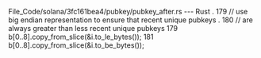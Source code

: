 File_Code/solana/3fc161bea4/pubkey/pubkey_after.rs --- Rust
  .                                                                                                                                                          179         // use big endian representation to ensure that recent unique pubkeys
  .                                                                                                                                                          180         // are always greater than less recent unique pubkeys
179         b[0..8].copy_from_slice(&i.to_le_bytes());                                                                                                       181         b[0..8].copy_from_slice(&i.to_be_bytes());

